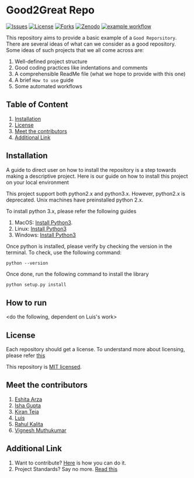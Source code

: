 # Good2Great Repo


[![Issues](https://img.shields.io/github/issues/NCSU-Group7-SE2021/group7_hw2b)](https://github.com/NCSU-Group7-SE2021/group7_hw2b/issues)
[![License](https://img.shields.io/github/license/NCSU-Group7-SE2021/group7_hw2b)](https://github.com/NCSU-Group7-SE2021/group7_hw2b/blob/main/LICENSE)
[![Forks](https://img.shields.io/github/forks/NCSU-Group7-SE2021/group7_hw2b)](https://github.com/NCSU-Group7-SE2021/group7_hw2b/network/members)
[![Zenodo](https://img.shields.io/badge/DOI-10.5281%2Fzenodo.5367393-blue)](https://zenodo.org/record/5367393#.YTApFI5KhPY)
[![example workflow](https://github.com/NCSU-Group7-SE2021/group7_hw2b/actions/workflows/application.yml/badge.svg)](https://github.com/NCSU-Group7-SE2021/group7_hw2b/actions)

This repository aims to provide a basic example of a `Good Reporsitory`. There are several ideas of what can we consider as a good repository. Some ideas of such projects that we all come across are:
1. Well-defined project structure
2. Good coding practices like indentations and comments
3. A comprehensible ReadMe file (what we hope to provide with this one)
4. A brief `How to use` guide
5. Some automated workflows

## Table of Content
1. [Installation](#installation)
2. [License](#license)
3. [Meet the contributors](#meet-the-contributors)
4. [Additional Link](#additional-link)

## Installation
A guide to direct user on how to install the repository is a step towards making a descriptive project. Here is our guide on how to install this project on your local environment

This project support both python2.x and python3.x. However, python2.x is deprecated. 
Unix machines have preinstalled python 2.x.

To install python 3.x, please refer the following guides

1. MacOS: [Install Python3](https://docs.python-guide.org/starting/install3/osx/).
2. Linux: [Install Python3](https://docs.python-guide.org/starting/install3/linux/)
3. Windows: [Install Python3](https://docs.python.org/3/using/windows.html)

Once python is installed, please verify by checking the version in the terminal. To check, use the following command:

`python --version` 

Once done, run the following command to install the library
```bash
python setup.py install
```


## How to run
<do the following, dependent on Luis's work>

## License

Each repository should get a license. To understand more about licensing, please refer [this](https://docs.github.com/en/github/creating-cloning-and-archiving-repositories/creating-a-repository-on-github/licensing-a-repository)

This repository is [MIT licensed](https://github.com/NCSU-Group7-SE2021/group7_hw2b/blob/main/LICENSE).  

## Meet the contributors

1. [Eshita Arza](https://github.com/ArzaEshita)
2. [Isha Gupta](https://github.com/isha-bansal0115)
3. [Kiran Teja](https://github.com/kirantejatummuri)
4. [Luis](https://github.com/lgdeloss)
5. [Rahul Kalita](https://github.com/rahulkalita8)
6. [Vignesh Muthukumar](https://github.com/vickymhs)

## Additional Link
1. Want to contribute? [Here]() is how you can do it.
2. Project Standards? Say no more. [Read this]()
